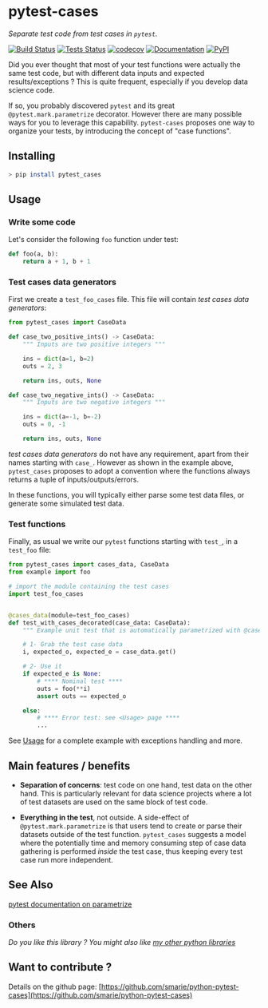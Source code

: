 # pytest-cases

*Separate test code from test cases in `pytest`.*

[![Build Status](https://travis-ci.org/smarie/python-pytest-cases.svg?branch=master)](https://travis-ci.org/smarie/python-pytest-cases) [![Tests Status](https://smarie.github.io/python-pytest-cases/junit/junit-badge.svg?dummy=8484744)](https://smarie.github.io/python-pytest-cases/junit/report.html) [![codecov](https://codecov.io/gh/smarie/python-pytest-cases/branch/master/graph/badge.svg)](https://codecov.io/gh/smarie/python-pytest-cases) [![Documentation](https://img.shields.io/badge/docs-latest-blue.svg)](https://smarie.github.io/python-pytest-cases/) [![PyPI](https://img.shields.io/badge/PyPI-pytest_cases-blue.svg)](https://pypi.python.org/pypi/pytest_cases/)

Did you ever thought that most of your test functions were actually the same test code, but with different data inputs and expected results/exceptions ? This is quite frequent, especially if you develop data science code. 

If so, you probably discovered `pytest` and its great `@pytest.mark.parametrize` decorator. However there are many possible ways for you to leverage this capability. `pytest-cases` proposes one way to organize your tests, by introducing the concept of "case functions".


## Installing

```bash
> pip install pytest_cases
```

## Usage
 
### Write some code

Let's consider the following `foo` function under test:

```python
def foo(a, b):
    return a + 1, b + 1
```

### Test cases data generators

First we create a `test_foo_cases` file. This file will contain *test cases data generators*:

```python
from pytest_cases import CaseData

def case_two_positive_ints() -> CaseData:
    """ Inputs are two positive integers """

    ins = dict(a=1, b=2)
    outs = 2, 3

    return ins, outs, None

def case_two_negative_ints() -> CaseData:
    """ Inputs are two negative integers """

    ins = dict(a=-1, b=-2)
    outs = 0, -1

    return ins, outs, None
```

*test cases data generators* do not have any requirement, apart from their names starting with `case_`. However as shown in the example above, `pytest_cases` proposes to adopt a convention where the functions always returns a tuple of inputs/outputs/errors.

In these functions, you will typically either parse some test data files, or generate some simulated test data.


### Test functions

Finally, as usual we write our `pytest` functions starting with `test_`, in a `test_foo` file:

```python
from pytest_cases import cases_data, CaseData
from example import foo

# import the module containing the test cases
import test_foo_cases


@cases_data(module=test_foo_cases)
def test_with_cases_decorated(case_data: CaseData):
    """ Example unit test that is automatically parametrized with @cases_data """

    # 1- Grab the test case data
    i, expected_o, expected_e = case_data.get()

    # 2- Use it
    if expected_e is None:
        # **** Nominal test ****
        outs = foo(**i)
        assert outs == expected_o

    else:
        # **** Error test: see <Usage> page ****
        ...
```

See [Usage](./Usage) for a complete example with exceptions handling and more.


## Main features / benefits

 * **Separation of concerns**: test code on one hand, test data on the other hand. This is particularly relevant for data science projects where a lot of test datasets are used on the same block of test code.
 
 * **Everything in the test**, not outside. A side-effect of `@pytest.mark.parametrize` is that users tend to create or parse their datasets outside of the test function. `pytest_cases` suggests a model where the potentially time and memory consuming step of case data gathering is performed *inside* the test case, thus keeping every test case run more independent.


## See Also

[pytest documentation on parametrize](https://docs.pytest.org/en/latest/parametrize.html)

### Others

*Do you like this library ? You might also like [my other python libraries](https://github.com/smarie?utf8=%E2%9C%93&tab=repositories&q=&type=&language=python)* 

## Want to contribute ?

Details on the github page: [https://github.com/smarie/python-pytest-cases](https://github.com/smarie/python-pytest-cases)
